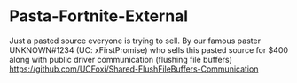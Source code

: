 # Pasta-Fortnite-External
Just a pasted source everyone is trying to sell.
By our famous paster UNKNOWN#1234 (UC: xFirstPromise) who sells this pasted source for $400 along with public driver communication (flushing file buffers) https://github.com/UCFoxi/Shared-FlushFileBuffers-Communication
